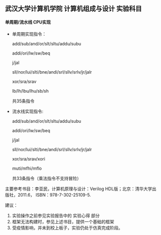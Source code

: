 ## 武汉大学计算机学院 计算机组成与设计 实验科目

#### 单周期/流水线 CPU实现

* 单周期实现指令：

  add/sub/and/or/slt/sltu/addu/subu

  addi/ori/lw/sw/beq

  j/jal

  sll/nor/lui/slti/bne/andi/srl/sllv/srlv/jr/jalr

  xor/sra/srav

  lb/lh/lbu/lhu/sb/sh

  共35条指令

* 流水线实现指令: 

  add/sub/and/or/slt/sltu/addu/subu

  addi/ori/lw/sw/beq

  j/jal

  sll/nor/lui/slti/bne/andi/srl/sllv/srlv/jr/jalr

  xor/sra/srav/xori

  muti/mfhi/mflo

  共33条指令（乘法指令不支持冒险）

主要参考书目：李亚民，计算机原理与设计：Verilog HDL版；北京：清华大学出版社，2011.6， ISBN：978-7-302-25109-5.

建议：

1. 实验操作之前参见实验报告中的 实验心得 部分
2. 框架无法构建时，参见上述书目，提供一个基础的框架
3. 受疫情影响，并未到校上板子，实验仍处于仿真完成阶段。